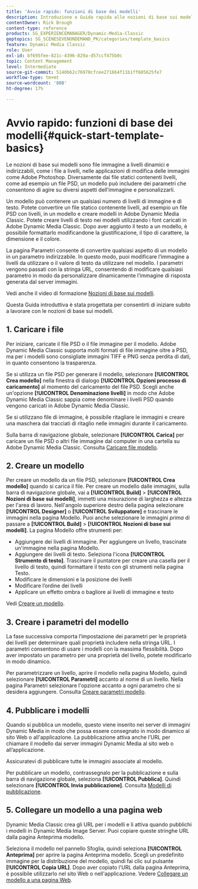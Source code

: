 ```yaml
---
title: 'Avvio rapido: funzioni di base dei modelli'
description: Introduzione e Guida rapida alle nozioni di base sui modelli per aiutarti a iniziare rapidamente a utilizzare Adobe Dynamic Media Classic.
contentOwner: Rick Brough
content-type: reference
products: SG_EXPERIENCEMANAGER/Dynamic-Media-Classic
geptopics: SG_SCENESEVENONDEMAND_PK/categories/template_basics
feature: Dynamic Media Classic
role: User
exl-id: bf695fee-821c-4396-829a-d57ccf475b0c
topic: Content Management
level: Intermediate
source-git-commit: 5140b62c76970cfcee271664f11b1ff605625fe7
workflow-type: tm+mt
source-wordcount: '808'
ht-degree: 17%

---
```


# Avvio rapido: funzioni di base dei modelli{#quick-start-template-basics}

Le nozioni di base sui modelli sono file immagine a livelli dinamici e indirizzabili, come i file a livelli, nelle applicazioni di modifica delle immagini come Adobe Photoshop. Diversamente dai file statici contenenti livelli, come ad esempio un file PSD, un modello può includere dei parametri che consentono di agire su diversi aspetti dell’immagine e personalizzarli.

Un modello può contenere un qualsiasi numero di livelli di immagine e di testo. Potete convertire un file statico contenente livelli, ad esempio un file PSD con livelli, in un modello e creare modelli in Adobe Dynamic Media Classic. Potete creare livelli di testo nei modelli utilizzando i font caricati in Adobe Dynamic Media Classic. Dopo aver aggiunto il testo a un modello, è possibile formattarlo modificandone la giustificazione, il tipo di carattere, la dimensione e il colore.

La pagina Parametri consente di convertire qualsiasi aspetto di un modello in un parametro indirizzabile. In questo modo, puoi modificare l’immagine a livelli da utilizzare o il valore di testo da utilizzare nel modello. I parametri vengono passati con la stringa URL, consentendo di modificare qualsiasi parametro in modo da personalizzare dinamicamente l’immagine di risposta generata dal server immagini.

Vedi anche il video di formazione [Nozioni di base sui modelli](https://s7d5.scene7.com/s7viewers/html5/VideoViewer.html?videoserverurl=https://s7d5.scene7.com/is/content/&emailurl=https://s7d5.scene7.com/s7/emailFriend&serverUrl=https://s7d5.scene7.com/is/image/&config=Scene7SharedAssets/Universal_HTML5_Video&contenturl=https://s7d5.scene7.com/skins/&asset=S7tutorials/553_Template%20Basics_converted%20renamed_Dynamic%20Banners-AVS).

Questa Guida introduttiva è stata progettata per consentirti di iniziare subito a lavorare con le nozioni di base sui modelli.

## &#x200B;1. Caricare i file

Per iniziare, caricate il file PSD o il file immagine per il modello. Adobe Dynamic Media Classic supporta molti formati di file immagine oltre a PSD, ma per i modelli sono consigliate immagini TIFF e PNG senza perdita di dati, in quanto consentono la trasparenza.

Se si utilizza un file PSD per generare il modello, selezionare **[!UICONTROL Crea modello]** nella finestra di dialogo **[!UICONTROL Opzioni processo di caricamento]** al momento del caricamento del file PSD. Scegli anche un&#39;opzione **[!UICONTROL Denominazione livelli]** in modo che Adobe Dynamic Media Classic sappia come denominare i livelli PSD quando vengono caricati in Adobe Dynamic Media Classic.

Se si utilizzano file di immagine, è possibile ritagliare le immagini e creare una maschera dai tracciati di ritaglio nelle immagini durante il caricamento.

Sulla barra di navigazione globale, selezionare **[!UICONTROL Carica]** per caricare un file PSD o altri file immagine dal computer in una cartella su Adobe Dynamic Media Classic. Consulta [Caricare file modello](uploading-template-files.md#uploading_template_files).

## &#x200B;2. Creare un modello

Per creare un modello da un file PSD, selezionare **[!UICONTROL Crea modello]** quando si carica il file. Per creare un modello dalle immagini, sulla barra di navigazione globale, vai a **[!UICONTROL Build]** > **[!UICONTROL Nozioni di base sui modelli]**, immetti una misurazione di larghezza e altezza per l&#39;area di lavoro. Nell&#39;angolo superiore destro della pagina selezionare **[!UICONTROL Designer]** o **[!UICONTROL Sviluppatore]** e trascinare le immagini nella pagina Modello. Puoi anche selezionare le immagini *prima* di passare a **[!UICONTROL Build]** > **[!UICONTROL Nozioni di base sui modelli]**. La pagina Modello offre strumenti per:

* Aggiungere dei livelli di immagine. Per aggiungere un livello, trascinate un&#39;immagine nella pagina Modello.
* Aggiungere dei livelli di testo. Seleziona l&#39;icona **[!UICONTROL Strumento di testo]**. Trascinare il puntatore per creare una casella per il livello di testo, quindi formattare il testo con gli strumenti nella pagina Testo.
* Modificare le dimensioni e la posizione dei livelli
* Modificare l’ordine dei livelli
* Applicare un effetto ombra o bagliore ai livelli di immagine e testo

Vedi [Creare un modello](creating-template.md#creating_a_template).

## &#x200B;3. Creare i parametri del modello

La fase successiva comporta l’impostazione dei parametri per le proprietà dei livelli per determinare quali proprietà includere nella stringa URL. I parametri consentono di usare i modelli con la massima flessibilità. Dopo aver impostato un parametro per una proprietà del livello, potete modificarlo in modo dinamico.

Per parametrizzare un livello, aprire il modello nella pagina Modello, quindi selezionare **[!UICONTROL Parametri]** accanto al nome di un livello. Nella pagina Parametri selezionare l&#39;opzione accanto a ogni parametro che si desidera aggiungere. Consulta [Creare parametri modello](creating-template-parameters.md#creating_template_parameters).

## &#x200B;4. Pubblicare i modelli

Quando si pubblica un modello, questo viene inserito nei server di immagini Dynamic Media in modo che possa essere consegnato in modo dinamico al sito Web o all&#39;applicazione. La pubblicazione attiva anche l’URL per chiamare il modello dai server immagini Dynamic Media al sito web o all’applicazione.

Assicuratevi di pubblicare tutte le immagini associate al modello.

Per pubblicare un modello, contrassegnalo per la pubblicazione e sulla barra di navigazione globale, seleziona **[!UICONTROL Pubblica]**. Quindi selezionare **[!UICONTROL Invia pubblicazione]**. Consulta [Modelli di pubblicazione](publishing-templates.md#publishing_templates).

## &#x200B;5. Collegare un modello a una pagina web

Dynamic Media Classic crea gli URL per i modelli e li attiva quando pubblichi i modelli in Dynamic Media Image Server. Puoi copiare queste stringhe URL dalla pagina Anteprima modello.

Seleziona il modello nel pannello Sfoglia, quindi seleziona **[!UICONTROL Anteprima]** per aprire la pagina Anteprima modello. Scegli un predefinito immagine per la distribuzione del modello, quindi fai clic sul pulsante **[!UICONTROL Copia URL]**. Dopo aver copiato l&#39;URL dalla pagina Anteprima, è possibile utilizzarlo nel sito Web o nell&#39;applicazione. Vedere [Collegare un modello a una pagina Web](linking-template-web-page.md#linking_a_template_to_a_web_page).
